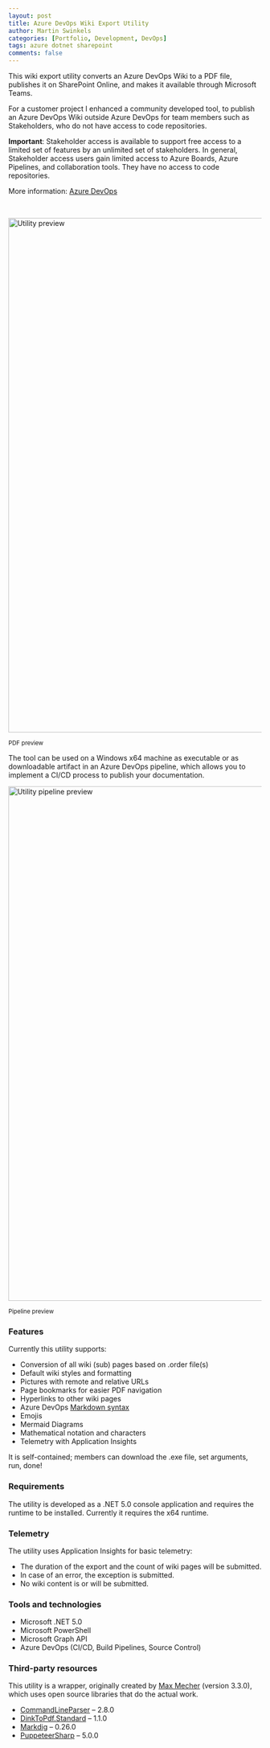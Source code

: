 ```yaml
---
layout: post
title: Azure DevOps Wiki Export Utility
author: Martin Swinkels
categories: [Portfolio, Development, DevOps]
tags: azure dotnet sharepoint
comments: false
---
```


This wiki export utility converts an Azure DevOps Wiki to a PDF file, publishes it on SharePoint Online, and makes it available through Microsoft Teams.

For a customer project I enhanced a community developed tool, to publish an Azure DevOps Wiki outside Azure DevOps for team members such as Stakeholders, who do not have access to code repositories.

<div class="important">
    <p><strong>Important</strong>: Stakeholder access is available to support free access to a limited set of features by an unlimited set of stakeholders. In general, Stakeholder access users gain limited access to Azure Boards, Azure Pipelines, and collaboration tools. They have no access to code repositories.</p>
    <p>More information: <a href="https://docs.microsoft.com/en-us/azure/devops/organizations/security/stakeholder-access?view=azure-devops" target="_blanc">Azure DevOps</a></p>
</div>

<br>

<a href="https://msc365.eu/assets/img/posts-wiki-export-utility-preview.png" target="_blanc"><img alt="Utility preview" src="https://msc365.eu/assets/img/posts-wiki-export-utility-preview.png" width="1024"/></a>

<small>PDF preview</small>

The tool can be used on a Windows x64 machine as executable or as downloadable artifact in an Azure DevOps pipeline, which allows you to implement a CI/CD process to publish your documentation.

<a href="https://msc365.eu/assets/img/posts-wiki-export-utility-pipeline.png" target="_blanc"><img alt="Utility pipeline preview" src="https://msc365.eu/assets/img/posts-wiki-export-utility-pipeline.png" width="1024"/></a>

<small>Pipeline preview</small>

### Features

Currently this utility supports:

- Conversion of all wiki (sub) pages based on .order file(s)
- Default wiki styles and formatting
- Pictures with remote and relative URLs
- Page bookmarks for easier PDF navigation
- Hyperlinks to other wiki pages
- Azure DevOps [Markdown syntax](https://docs.microsoft.com/en-us/azure/devops/project/wiki/markdown-guidance?view=azure-devops)
- Emojis
- Mermaid Diagrams
- Mathematical notation and characters
- Telemetry with Application Insights

It is self-contained; members can download the .exe file, set arguments, run, done!

### Requirements

The utility is developed as a .NET 5.0 console application and requires the runtime to be installed. Currently it requires the x64 runtime.

### Telemetry

The utility uses Application Insights for basic telemetry:

- The duration of the export and the count of wiki pages will be submitted.
- In case of an error, the exception is submitted.
- No wiki content is or will be submitted.

### Tools and technologies

- Microsoft .NET 5.0
- Microsoft PowerShell
- Microsoft Graph API
- Azure DevOps (CI/CD, Build Pipelines, Source Control)

### Third-party resources

This utility is a wrapper, originally created by [Max Mecher](https://github.com/MaxMelcher) (version 3.3.0), which uses open source libraries that do the actual work.

- [CommandLineParser](https://github.com/commandlineparser/commandline) – 2.8.0
- [DinkToPdf.Standard](https://github.com/konzen/DinkToPdf) – 1.1.0
- [Markdig](https://github.com/lunet-io/markdig/) – 0.26.0
- [PuppeteerSharp](https://github.com/hardkoded/puppeteer-sharp) – 5.0.0
